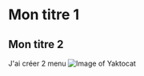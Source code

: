 # Mon titre 1
## Mon titre 2
J'ai créer 2 menu
![Image of Yaktocat](https://octodex.github.com/images/yaktocat.png)
